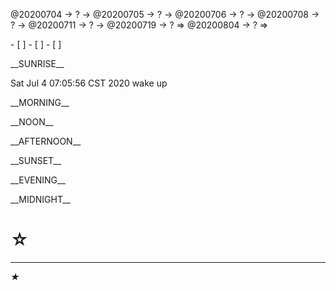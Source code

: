 <link rel="stylesheet"  type="text/css" href="s-activity.css"/>
<p class="todo">@20200704 → ? → @20200705 → ? → @20200706 → ? → @20200708 → ? → @20200711 → ? → @20200719 → ? ⇒ @20200804 → ? ⇒ </p>
- [ ]    
- [ ]    
- [ ]    

<p class="tb">__SUNRISE__</p>
<p class="ac">Sat Jul  4 07:05:56 CST 2020 wake up</p>
<p class="tb">__MORNING__</p>
<p class="tb">__NOON__</p>
<p class="tb">__AFTERNOON__</p>
<p class="tb">__SUNSET__</p>
<p class="tb">__EVENING__</p>
<p class="tb">__MIDNIGHT__</p>

# ☆   

---
_★_
